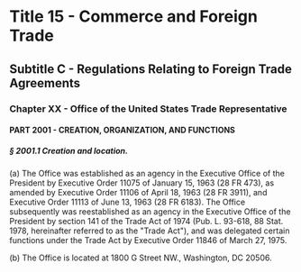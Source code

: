 
# Title 15 - Commerce and Foreign Trade
## Subtitle C - Regulations Relating to Foreign Trade Agreements
### Chapter XX - Office of the United States Trade Representative
#### PART 2001 - CREATION, ORGANIZATION, AND FUNCTIONS
##### § 2001.1 Creation and location.

(a) The Office was established as an agency in the Executive Office of the President by Executive Order 11075 of January 15, 1963 (28 FR 473), as amended by Executive Order 11106 of April 18, 1963 (28 FR 3911), and Executive Order 11113 of June 13, 1963 (28 FR 6183). The Office subsequently was reestablished as an agency in the Executive Office of the President by section 141 of the Trade Act of 1974 (Pub. L. 93-618, 88 Stat. 1978, hereinafter referred to as the "Trade Act"), and was delegated certain functions under the Trade Act by Executive Order 11846 of March 27, 1975.

(b) The Office is located at 1800 G Street NW., Washington, DC 20506.
